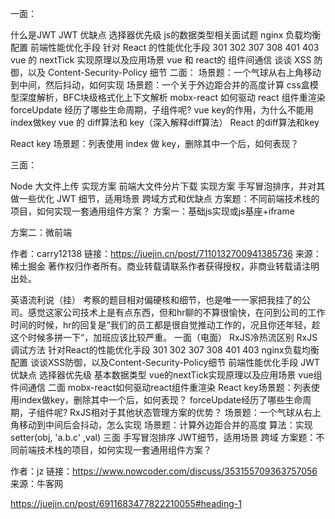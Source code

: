 一面：

什么是JWT
JWT 优缺点
选择器优先级
js的数据类型相关面试题
nginx 负载均衡配置
前端性能优化手段
针对 React 的性能优化手段
301 302 307 308
401 403
vue 的 nextTick 实现原理以及应用场景
vue 和 react的 组件间通信
谈谈 XSS 防御，以及 Content-Security-Policy 细节
二面：
场景题：一个气球从右上角移动到中间，然后抖动，如何实现
场景题：一个关于外边距合并的高度计算
css盒模型深度解析，BFC块级格式化上下文解析
mobx-react 如何驱动 react 组件重渲染
forceUpdate 经历了哪些生命周期，子组件呢?
vue key的作用，为什么不能用index做key
vue 的 diff算法和 key（深入解释diff算法）
React 的diff算法和key

React key 场景题：列表使用 index 做 key，删除其中一个后，如何表现？

三面：

Node 大文件上传 实现方案
前端大文件分片下载 实现方案
手写冒泡排序，并对其做一些优化
JWT 细节，适用场景
跨域方式和优缺点
方案题：不同前端技术栈的项目，如何实现一套通用组件方案？
方案一：基础js实现或js基座+iframe

方案二：微前端

 

作者：carry12138
链接：https://juejin.cn/post/7110132700941385736
来源：稀土掘金
著作权归作者所有。商业转载请联系作者获得授权，非商业转载请注明出处。



英语流利说（挂）
考察的题目相对偏硬核和细节，也是唯一一家把我挂了的公司。感觉这家公司技术上是有点东西，但和hr聊的不算很愉快，在问到公司的工作时间的时候，hr的回复是“我们的员工都是很自觉推动工作的，况且你还年轻，趁这个时候多拼一下“，加班应该比较严重。
一面（电面）
RxJS冷热流区别
RxJS调试方法
针对React的性能优化手段
301 302 307 308 401 403
nginx负载均衡配置
谈谈XSS防御，以及Content-Security-Policy细节
前端性能优化手段
JWT优缺点
选择器优先级
基本数据类型
vue的nextTick实现原理以及应用场景
vue组件间通信
二面
mobx-react如何驱动react组件重渲染
React key场景题：列表使用index做key，删除其中一个后，如何表现？
forceUpdate经历了哪些生命周期，子组件呢?
RxJS相对于其他状态管理方案的优势？
场景题：一个气球从右上角移动到中间后会抖动，怎么实现
场景题：计算外边距合并的高度
算法：实现setter(obj, 'a.b.c' ,val)
三面
手写冒泡排序
JWT细节，适用场景
跨域
方案题：不同前端技术栈的项目，如何实现一套通用组件方案？

作者：jz
链接：https://www.nowcoder.com/discuss/353155709363757056
来源：牛客网


https://juejin.cn/post/6911683477822210055#heading-1